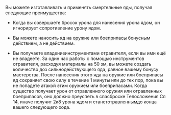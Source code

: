 Вы можете изготавливать и применять смертельные яды, получая следующие преимущества:





- Когда вы совершаете бросок урона для нанесения урона ядом, он игнорирует сопротивление урону ядом.

- Вы можете наносить яд на оружие или боеприпасы бонусным действием, а не действием.

- Вы получаете владениеинструментами отравителя, если вы ими ещё не владеете. За один час работы с помощью инструментов отравителя, расходуя материалы на 50 зм, вы можете создать количество доз сильнодействующего яда, равное вашему бонусу мастерства. После нанесения этого яда на оружие или боеприпасы яд сохраняет свою силу в течение 1 минуты или до тех пор, пока вы не попадете атакой этим оружием или боеприпасами. Когда существо получает урон от отравленного оружия или отравленных боеприпасов, оно должно преуспеть в спасброске Телосложения Сл 14, иначе получит 2к8 урона ядом и станетотравленнымдо конца вашего следующего хода.


